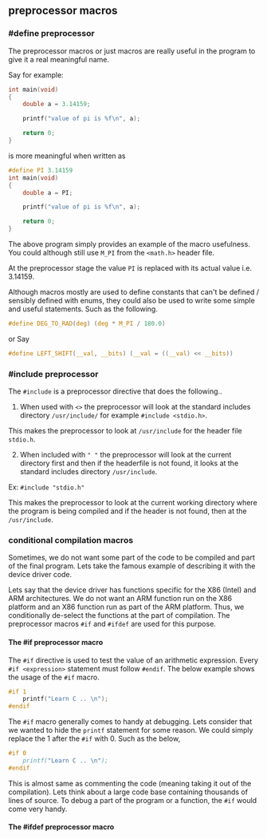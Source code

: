 ## preprocessor macros

### #define preprocessor

The preprocessor macros or just macros are really useful in the program to give it a real meaningful name.

Say for example:

```c
int main(void)
{
    double a = 3.14159;

    printf("value of pi is %f\n", a);

    return 0;
}
```

is more meaningful when written as

```c
#define PI 3.14159
int main(void)
{
    double a = PI;

    printf("value of pi is %f\n", a);

    return 0;
}
```

The above program simply provides an example of the macro usefulness. You could although still use `M_PI` from the `<math.h>` header file.

At the preprocessor stage the value `PI` is replaced with its actual value i.e. 3.14159.

Although macros mostly are used to define constants that can't be defined / sensibly defined with enums, they could also be used to write some simple and useful statements. Such as the following.

```c
#define DEG_TO_RAD(deg) (deg * M_PI / 180.0)
```

or Say

```c
#define LEFT_SHIFT(__val, __bits) (__val = ((__val) << __bits))
```

### #include preprocessor

The `#include` is a preprocessor directive that does the following..

1. When used with `<>` the preprocessor will look at the standard includes directory `/usr/include/` for example `#include <stdio.h>`.

This makes the preprocessor to look at `/usr/include` for the header file `stdio.h`.

2. When included with `" "` the preprocessor will look at the current directory first and then if the headerfile is not found, it looks at the standard includes directory `/usr/include`.

Ex:
    `#include "stdio.h"`

This makes the preprocessor to look at the current working directory where the program is being compiled and if the header is not found, then at the `/usr/include`.

### conditional compilation macros

Sometimes, we do not want some part of the code to be compiled and part of the final program. Lets take the famous example of describing it with the device driver code.

Lets say that the device driver has functions specific for the X86 (Intel) and ARM architectures. We do not want an ARM function run on the X86 platform and an X86 function run as part of the ARM platform. Thus, we conditionally de-select the functions at the part of compilation. The preprocessor macros `#if` and `#ifdef` are used for this purpose.

#### The #if preprocessor macro

The `#if` directive is used to test the value of an arithmetic expression. Every `#if <expression>` statement must follow `#endif`. The below example shows the usage of the `#if` macro.

```c
#if 1
    printf("Learn C .. \n");
#endif
```

The `#if` macro generally comes to handy at debugging. Lets consider that we wanted to hide the `printf` statement for some reason. We could simply replace the 1 after the `#if` with 0. Such as the below,

```c
#if 0
    printf("Learn C .. \n");
#endif
```

This is almost same as commenting the code (meaning taking it out of the compilation). Lets think about a large code base containing thousands of lines of source. To debug a part of the program or a function, the `#if` would come very handy.

#### The #ifdef preprocessor macro

